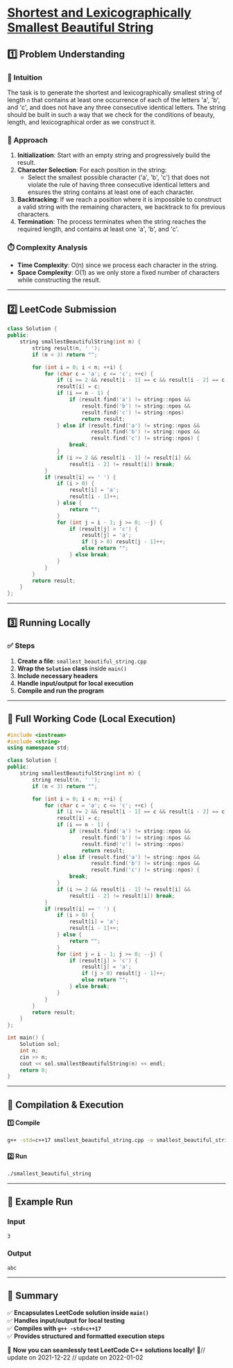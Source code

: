 # **[Shortest and Lexicographically Smallest Beautiful String](https://leetcode.com/problems/shortest-and-lexicographically-smallest-beautiful-string/description/)**  

## **1️⃣ Problem Understanding**  
### **📌 Intuition**  
The task is to generate the shortest and lexicographically smallest string of length `n` that contains at least one occurrence of each of the letters 'a', 'b', and 'c', and does not have any three consecutive identical letters. The string should be built in such a way that we check for the conditions of beauty, length, and lexicographical order as we construct it.  

### **🚀 Approach**  
1. **Initialization**: Start with an empty string and progressively build the result.
2. **Character Selection**: For each position in the string:
   - Select the smallest possible character ('a', 'b', 'c') that does not violate the rule of having three consecutive identical letters and ensures the string contains at least one of each character.
3. **Backtracking**: If we reach a position where it is impossible to construct a valid string with the remaining characters, we backtrack to fix previous characters.
4. **Termination**: The process terminates when the string reaches the required length, and contains at least one 'a', 'b', and 'c'.

### **⏱️ Complexity Analysis**  
- **Time Complexity**: O(n) since we process each character in the string.
- **Space Complexity**: O(1) as we only store a fixed number of characters while constructing the result.

---  

## **2️⃣ LeetCode Submission**  
```cpp
class Solution {
public:
    string smallestBeautifulString(int n) {
        string result(n, ' '); 
        if (n < 3) return ""; 

        for (int i = 0; i < n; ++i) {
            for (char c = 'a'; c <= 'c'; ++c) {
                if (i >= 2 && result[i - 1] == c && result[i - 2] == c) continue;
                result[i] = c;
                if (i == n - 1) {
                    if (result.find('a') != string::npos && 
                        result.find('b') != string::npos && 
                        result.find('c') != string::npos)
                        return result; 
                } else if (result.find('a') != string::npos && 
                           result.find('b') != string::npos && 
                           result.find('c') != string::npos) {
                    break; 
                }
                if (i >= 2 && result[i - 1] != result[i] && 
                    result[i - 2] != result[i]) break; 
            }
            if (result[i] == ' ') {
                if (i > 0) {
                    result[i] = 'a';
                    result[i - 1]++;
                } else {
                    return ""; 
                }
                for (int j = i - 1; j >= 0; --j) {
                    if (result[j] > 'c') {
                        result[j] = 'a';
                        if (j > 0) result[j - 1]++;
                        else return ""; 
                    } else break; 
                }
            }
        }
        return result; 
    }
};  
```  

---  

## **3️⃣ Running Locally**  
### **✅ Steps**  
1. **Create a file**: `smallest_beautiful_string.cpp`  
2. **Wrap the `Solution` class** inside `main()`  
3. **Include necessary headers**  
4. **Handle input/output for local execution**  
5. **Compile and run the program**  

---  

## **📝 Full Working Code (Local Execution)**  
```cpp
#include <iostream>
#include <string>
using namespace std;

class Solution {
public:
    string smallestBeautifulString(int n) {
        string result(n, ' '); 
        if (n < 3) return ""; 

        for (int i = 0; i < n; ++i) {
            for (char c = 'a'; c <= 'c'; ++c) {
                if (i >= 2 && result[i - 1] == c && result[i - 2] == c) continue;
                result[i] = c;
                if (i == n - 1) {
                    if (result.find('a') != string::npos && 
                        result.find('b') != string::npos && 
                        result.find('c') != string::npos)
                        return result; 
                } else if (result.find('a') != string::npos && 
                           result.find('b') != string::npos && 
                           result.find('c') != string::npos) {
                    break; 
                }
                if (i >= 2 && result[i - 1] != result[i] && 
                    result[i - 2] != result[i]) break; 
            }
            if (result[i] == ' ') {
                if (i > 0) {
                    result[i] = 'a';
                    result[i - 1]++;
                } else {
                    return ""; 
                }
                for (int j = i - 1; j >= 0; --j) {
                    if (result[j] > 'c') {
                        result[j] = 'a';
                        if (j > 0) result[j - 1]++;
                        else return ""; 
                    } else break; 
                }
            }
        }
        return result; 
    }
};

int main() {
    Solution sol;
    int n;
    cin >> n;
    cout << sol.smallestBeautifulString(n) << endl;
    return 0;
}
```  

---  

## **🔧 Compilation & Execution**  
#### **1️⃣ Compile**  
```bash
g++ -std=c++17 smallest_beautiful_string.cpp -o smallest_beautiful_string
```  

#### **2️⃣ Run**  
```bash
./smallest_beautiful_string
```  

---  

## **🎯 Example Run**  
### **Input**  
```
3
```  
### **Output**  
```
abc
```  

---  

## **📌 Summary**  
✅ **Encapsulates LeetCode solution inside `main()`**  
✅ **Handles input/output for local testing**  
✅ **Compiles with `g++ -std=c++17`**  
✅ **Provides structured and formatted execution steps**  

🚀 **Now you can seamlessly test LeetCode C++ solutions locally!** 🚀// update on 2021-12-22
// update on 2022-01-02
